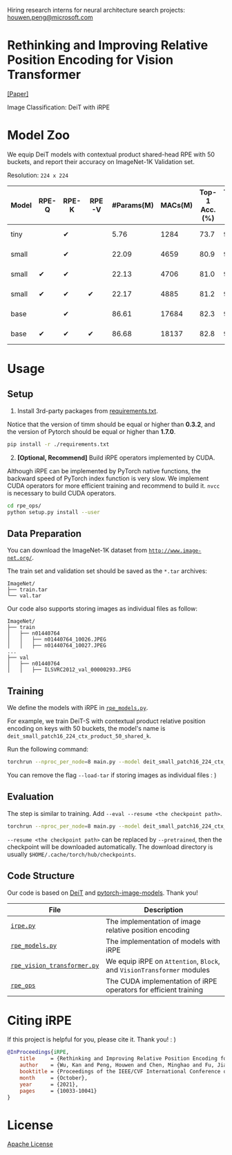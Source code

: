 Hiring research interns for neural architecture search projects: houwen.peng@microsoft.com

# Rethinking and Improving Relative Position Encoding for Vision Transformer

[[Paper]](https://openaccess.thecvf.com/content/ICCV2021/html/Wu_Rethinking_and_Improving_Relative_Position_Encoding_for_Vision_Transformer_ICCV_2021_paper.html)

Image Classification: DeiT with iRPE

# Model Zoo

We equip DeiT models with contextual product shared-head RPE with 50 buckets, and report their accuracy on ImageNet-1K Validation set.

Resolution: `224 x 224`

Model | RPE-Q | RPE-K | RPE-V | #Params(M) | MACs(M) | Top-1 Acc.(%) | Top-5 Acc.(%) | Link | Log
----- | ----- | ----- | ----- | ---------- | ------- | ------------- | ------------- | ---- | ---
tiny | | ✔ | | 5.76 | 1284 | 73.7 | 92.0 | [link](https://github.com/wkcn/iRPE-model-zoo/releases/download/1.0/deit_tiny_patch16_224_ctx_product_50_shared_k.pth) | [log](https://github.com/wkcn/iRPE-model-zoo/releases/download/1.0/log_deit_tiny_patch16_224_ctx_product_50_shared_k.txt), [detail](https://github.com/wkcn/iRPE-model-zoo/releases/download/1.0/detail_deit_tiny_patch16_224_ctx_product_50_shared_k.log)
small | | ✔ | | 22.09 | 4659 | 80.9 | 95.4 | [link](https://github.com/wkcn/iRPE-model-zoo/releases/download/1.0/deit_small_patch16_224_ctx_product_50_shared_k.pth) | [log](https://github.com/wkcn/iRPE-model-zoo/releases/download/1.0/log_deit_small_patch16_224_ctx_product_50_shared_k.txt), [detail](https://github.com/wkcn/iRPE-model-zoo/releases/download/1.0/detail_deit_small_patch16_224_ctx_product_50_shared_k.log)
small | ✔ | ✔ | | 22.13 | 4706 | 81.0 | 95.5 | [link](https://github.com/wkcn/iRPE-model-zoo/releases/download/1.0/deit_small_patch16_224_ctx_product_50_shared_qk.pth) | [log](https://github.com/wkcn/iRPE-model-zoo/releases/download/1.0/log_deit_small_patch16_224_ctx_product_50_shared_qk.txt), [detail](https://github.com/wkcn/iRPE-model-zoo/releases/download/1.0/detail_deit_small_patch16_224_ctx_product_50_shared_qk.log)
small | ✔ | ✔ | ✔ | 22.17 | 4885 | 81.2 | 95.5 | [link](https://github.com/wkcn/iRPE-model-zoo/releases/download/1.0/deit_small_patch16_224_ctx_product_50_shared_qkv.pth) | [log](https://github.com/wkcn/iRPE-model-zoo/releases/download/1.0/log_deit_small_patch16_224_ctx_product_50_shared_qkv.txt), [detail](https://github.com/wkcn/iRPE-model-zoo/releases/download/1.0/detail_deit_small_patch16_224_ctx_product_50_shared_qkv.log)
base | | ✔ | | 86.61 | 17684 | 82.3 | 95.9 | [link](https://github.com/wkcn/iRPE-model-zoo/releases/download/1.0/deit_base_patch16_224_ctx_product_50_shared_k.pth) | [log](https://github.com/wkcn/iRPE-model-zoo/releases/download/1.0/log_deit_base_patch16_224_ctx_product_50_shared_k.txt), [detail](https://github.com/wkcn/iRPE-model-zoo/releases/download/1.0/detail_deit_base_patch16_224_ctx_product_50_shared_k.log)
base | ✔ | ✔ | ✔ | 86.68 | 18137 | 82.8 | 96.1 | [link](https://github.com/wkcn/iRPE-model-zoo/releases/download/1.0/deit_base_patch16_224_ctx_product_50_shared_qkv.pth) | [log](https://github.com/wkcn/iRPE-model-zoo/releases/download/1.0/log_deit_base_patch16_224_ctx_product_50_shared_qkv.txt), [detail](https://github.com/wkcn/iRPE-model-zoo/releases/download/1.0/detail_deit_base_patch16_224_ctx_product_50_shared_qkv.log)

# Usage

## Setup
1. Install 3rd-party packages from [requirements.txt](./requirements.txt).

Notice that the version of timm should be equal or higher than **0.3.2**, and the version of Pytorch should be equal or higher than **1.7.0**.
```bash
pip install -r ./requirements.txt
```

2. **[Optional, Recommend]** Build iRPE operators implemented by CUDA.

Although iRPE can be implemented by PyTorch native functions, the backward speed of PyTorch index function is very slow. We implement CUDA operators for more efficient training and recommend to build it.
`nvcc` is necessary to build CUDA operators.
```bash
cd rpe_ops/
python setup.py install --user
```

## Data Preparation

You can download the ImageNet-1K dataset from [`http://www.image-net.org/`](http://www.image-net.org/).

The train set and validation set should be saved as the `*.tar` archives:

```
ImageNet/
├── train.tar
└── val.tar
```

Our code also supports storing images as individual files as follow:
```
ImageNet/
├── train
│   ├── n01440764
│   │   ├── n01440764_10026.JPEG
│   │   ├── n01440764_10027.JPEG
...
├── val
│   ├── n01440764
│   │   ├── ILSVRC2012_val_00000293.JPEG
```

## Training
We define the models with iRPE in [`rpe_models.py`](./rpe_models.py).

For example, we train DeiT-S with contextual product relative position encoding on keys with 50 buckets, the model's name is `deit_small_patch16_224_ctx_product_50_shared_k`.

Run the following command:
```bash
torchrun --nproc_per_node=8 main.py --model deit_small_patch16_224_ctx_product_50_shared_k --batch-size 128 --data-path ./ImageNet/ --output_dir ./outputs/ --load-tar
```

You can remove the flag `--load-tar` if storing images as individual files : )

## Evaluation
The step is similar to training. Add `--eval --resume <the checkpoint path>`.
```bash
torchrun --nproc_per_node=8 main.py --model deit_small_patch16_224_ctx_product_50_shared_k --batch-size 128 --data-path ./ImageNet/ --output_dir ./outputs/ --load-tar --eval --resume deit_small_patch16_224_ctx_product_50_shared_k.pth
```

`--resume <the checkpoint path>` can be replaced by `--pretrained`, then the checkpoint will be downloaded automatically. The download directory is usually `$HOME/.cache/torch/hub/checkpoints`.

## Code Structure

Our code is based on [DeiT](https://github.com/facebookresearch/deit) and [pytorch-image-models](https://github.com/rwightman/pytorch-image-models). Thank you!

File | Description
-----|------------
[`irpe.py`](./irpe.py) | The implementation of image relative position encoding
[`rpe_models.py`](./rpe_models.py) | The implementation of models with iRPE
[`rpe_vision_transformer.py`](./rpe_vision_transformer.py) | We equip iRPE on `Attention`, `Block`, and `VisionTransformer` modules
[`rpe_ops`](./rpe_ops) | The CUDA implementation of iRPE operators for efficient training

# Citing iRPE
If this project is helpful for you, please cite it. Thank you! : )

```bibtex
@InProceedings{iRPE,
    title     = {Rethinking and Improving Relative Position Encoding for Vision Transformer},
    author    = {Wu, Kan and Peng, Houwen and Chen, Minghao and Fu, Jianlong and Chao, Hongyang},
    booktitle = {Proceedings of the IEEE/CVF International Conference on Computer Vision (ICCV)},
    month     = {October},
    year      = {2021},
    pages     = {10033-10041}
}
```

# License
[Apache License](./LICENSE)
